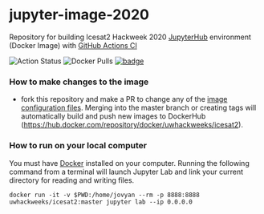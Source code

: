 # jupyter-image-2020
Repository for building Icesat2 Hackweek 2020 [JupyterHub](https://jupyter.org/hub) environment (Docker Image) with [GitHub Actions CI](https://help.github.com/en/actions/automating-your-workflow-with-github-actions)

![Action Status](https://github.com/ICESAT-2HackWeek/jupyter-image-2020/workflows/MasterBuild/badge.svg)
![Docker Pulls](https://img.shields.io/docker/pulls/uwhackweeks/icesat2)
[![badge](https://img.shields.io/static/v1.svg?logo=Jupyter&label=Pangeo+Binder&message=AWS+us-west-2&color=orange)](https://staging.aws-uswest2-binder.pangeo.io/v2/gh/ICESAT-2HackWeek/jupyter-image-2020/master?urlpath=git-pull?repo=https://github.com/ICESAT-2HackWeek/ICESat2_hackweek_tutorials%26amp%3Bbranch=master%26amp%3Burlpath=lab%3Fautodecode)

### How to make changes to the image
* fork this repository and make a PR to change any of the [image configuration files](https://mybinder.readthedocs.io/en/latest/config_files.html). Merging into the master branch or creating tags will automatically build and push new images to DockerHub (https://hub.docker.com/repository/docker/uwhackweeks/icesat2).

### How to run on your local computer
You must have [Docker](https://docs.docker.com/get-docker/) installed on your computer. Running the following command from a terminal will launch Jupyter Lab and link your current directory for reading and writing files.
```
docker run -it -v $PWD:/home/jovyan --rm -p 8888:8888 uwhackweeks/icesat2:master jupyter lab --ip 0.0.0.0
```
